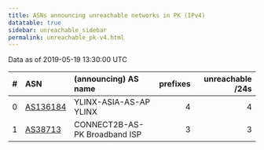 ```yaml
---
title: ASNs announcing unreachable networks in PK (IPv4)
datatable: true
sidebar: unreachable_sidebar
permalink: unreachable_pk-v4.html
---
```


Data as of 2019-05-19 13:30:00 UTC


<div class="datatable-begin"></div>

|   # | ASN                                      | (announcing) AS name          |   prefixes |   unreachable /24s |
|----:|:-----------------------------------------|:------------------------------|-----------:|-------------------:|
|   0 | [AS136184](unreachable_AS136184-v4.html) | YLINX-ASIA-AS-AP YLINX        |          4 |                  4 |
|   1 | [AS38713](unreachable_AS38713-v4.html)   | CONNECT2B-AS-PK Broadband ISP |          3 |                  3 |

<div class="datatable-end"></div>